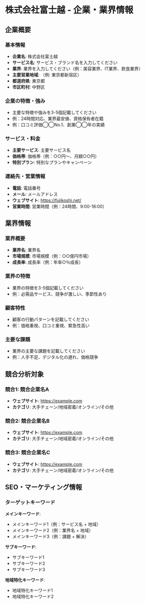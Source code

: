# 株式会社富士越 - 企業・業界情報

## 企業概要

### 基本情報
- **企業名**: 株式会社富士越
- **サービス名**: サービス・ブランド名を入力してください
- **業界**: 業界を入力してください（例：美容業界、IT業界、飲食業界）
- **主要営業地域**: （例: 東京都新宿区）
- **都道府県**: 東京都
- **市区町村**: 中野区

### 企業の特徴・強み
- 主要な特徴や強みを3-5個記載してください
- 例：24時間対応、業界最安値、資格保有者在籍
- 例：口コミ評価◯◯No.1、創業◯◯年の実績

### サービス・料金
- **主要サービス**: 主要サービス名
- **価格帯**: 価格帯（例：○○円〜、月額○○円）
- **特別プラン**: 特別なプランやキャンペーン

### 連絡先・営業情報
- **電話**: 電話番号
- **メール**: メールアドレス
- **ウェブサイト**: https://fujikoshi.net/
- **営業時間**: 営業時間（例：24時間、9:00-18:00）

## 業界情報

### 業界概要
- **業界名**: 業界名
- **市場規模**: 市場規模（例：○○億円市場）
- **成長率**: 成長率（例：年率○％成長）

### 業界の特徴
- 業界の特徴を3-5個記載してください
- 例：必需品サービス、競争が激しい、季節性あり

### 顧客特性
- 顧客の行動パターンを記載してください
- 例：価格重視、口コミ重視、緊急性高い

### 主要な課題
- 業界の主要な課題を記載してください
- 例：人手不足、デジタル化の遅れ、価格競争

## 競合分析対象

### 競合1: 競合企業名A
- **ウェブサイト**: https://example.com
- **カテゴリ**: 大手チェーン/地域密着/オンライン/その他

### 競合2: 競合企業名B
- **ウェブサイト**: https://example.com
- **カテゴリ**: 大手チェーン/地域密着/オンライン/その他

### 競合3: 競合企業名C
- **ウェブサイト**: https://example.com
- **カテゴリ**: 大手チェーン/地域密着/オンライン/その他


## SEO・マーケティング情報

### ターゲットキーワード

**メインキーワード**:
- メインキーワード1（例：サービス名 + 地域）
- メインキーワード2（例：業界名 + 地域）
- メインキーワード3（例：課題 + 解決）

**サブキーワード**:
- サブキーワード1
- サブキーワード2
- サブキーワード3

**地域特化キーワード**:
- 地域特化キーワード1
- 地域特化キーワード2
